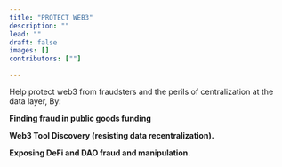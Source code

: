 ```yaml
---
title: "PROTECT WEB3"
description: ""
lead: ""
draft: false
images: []
contributors: [""]

---
```

Help protect web3 from fraudsters and the perils of centralization at the data layer, By:

**Finding fraud in public goods funding**

**Web3 Tool Discovery (resisting data recentralization).**

**Exposing DeFi and DAO fraud and manipulation.**


